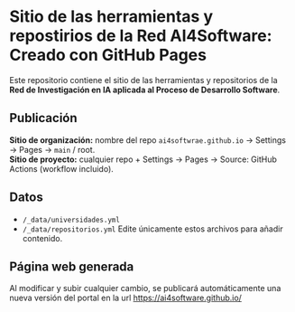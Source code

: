 # Sitio de las herramientas y repostirios de la Red AI4Software: Creado con GitHub Pages

Este repositorio contiene el sitio de las herramientas y repositorios de la **Red de Investigación en IA aplicada al Proceso de Desarrollo Software**.

## Publicación
**Sitio de organización:** nombre del repo `ai4softwrae.github.io` → Settings → Pages → `main` / root.  
**Sitio de proyecto:** cualquier repo + Settings → Pages → Source: GitHub Actions (workflow incluido).

## Datos
- `/_data/universidades.yml`
- `/_data/repositorios.yml`
Edite únicamente estos archivos para añadir contenido.

## Página web generada
Al modificar y subir cualquier cambio, se publicará automáticamente una nueva versión del portal en la url https://ai4software.github.io/
